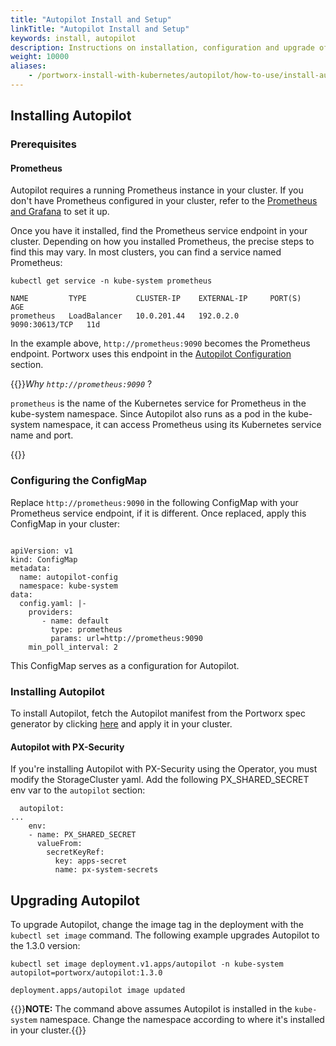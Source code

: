 ```yaml
---
title: "Autopilot Install and Setup"
linkTitle: "Autopilot Install and Setup"
keywords: install, autopilot
description: Instructions on installation, configuration and upgrade of Autopilot
weight: 10000
aliases:
    - /portworx-install-with-kubernetes/autopilot/how-to-use/install-autopilot/
---
```

## Installing Autopilot

### Prerequisites

#### Prometheus

Autopilot requires a running Prometheus instance in your cluster. If you don't have Prometheus configured in your cluster, refer to the [Prometheus and Grafana](/install-portworx/monitoring) to set it up.

Once you have it installed, find the Prometheus service endpoint in your cluster. Depending on how you installed Prometheus, the precise steps to find this may vary. In most clusters, you can find a service named Prometheus:

```text
kubectl get service -n kube-system prometheus
```
```output
NAME         TYPE           CLUSTER-IP    EXTERNAL-IP     PORT(S)          AGE
prometheus   LoadBalancer   10.0.201.44   192.0.2.0       9090:30613/TCP   11d
```

In the example above, `http://prometheus:9090` becomes the Prometheus endpoint. Portworx uses this endpoint in the [Autopilot Configuration](/reference/crd/storage-cluster/#autopilot-configuration) section.


{{<info>}}*Why `http://prometheus:9090`* ?

`prometheus` is the name of the Kubernetes service for Prometheus in the kube-system namespace. Since Autopilot also runs as a pod in the kube-system namespace, it can access Prometheus using its Kubernetes service name and port.

{{</info>}}

### Configuring the ConfigMap

Replace `http://prometheus:9090` in the following ConfigMap with your Prometheus service endpoint, if it is different. Once replaced, apply this ConfigMap in your cluster:

```text

apiVersion: v1
kind: ConfigMap
metadata:
  name: autopilot-config
  namespace: kube-system
data:
  config.yaml: |-
    providers:
       - name: default
         type: prometheus
         params: url=http://prometheus:9090
    min_poll_interval: 2
```

This ConfigMap serves as a configuration for Autopilot.

### Installing Autopilot

To install Autopilot, fetch the Autopilot manifest from the Portworx spec generator by clicking [here](https://install.portworx.com/?comp=autopilot)
and apply it in your cluster.


#### Autopilot with PX-Security 

If you're installing Autopilot with PX-Security using the Operator, you must modify the StorageCluster yaml. Add the following PX_SHARED_SECRET env var to the `autopilot` section: 

```text
  autopilot:
...
    env:
    - name: PX_SHARED_SECRET
      valueFrom:
        secretKeyRef:
          key: apps-secret
          name: px-system-secrets
```

## Upgrading Autopilot

To upgrade Autopilot, change the image tag in the deployment with the `kubectl set image` command. The following example upgrades Autopilot to the 1.3.0 version:

```text
kubectl set image deployment.v1.apps/autopilot -n kube-system autopilot=portworx/autopilot:1.3.0
```
```output
deployment.apps/autopilot image updated
```

{{<info>}}**NOTE:** The command above assumes Autopilot is installed in the `kube-system` namespace. Change the namespace according to where it's installed in your cluster.{{</info>}}

